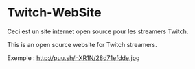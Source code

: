 # Twitch-WebSite

Ceci est un site internet open source pour les streamers Twitch.

This is an open source website for Twitch streamers.

Exemple : http://puu.sh/nXR1N/28d71efdde.jpg
